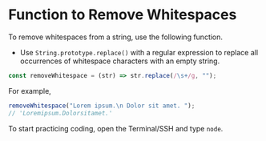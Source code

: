 # Function to Remove Whitespaces

To remove whitespaces from a string, use the following function.

- Use `String.prototype.replace()` with a regular expression to replace all occurrences of whitespace characters with an empty string.

```js
const removeWhitespace = (str) => str.replace(/\s+/g, "");
```

For example,

```js
removeWhitespace("Lorem ipsum.\n Dolor sit amet. ");
// 'Loremipsum.Dolorsitamet.'
```

To start practicing coding, open the Terminal/SSH and type `node`.
